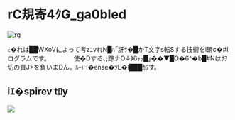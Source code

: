 # rC規寄4ｸG_ga0bled    
![rg](https://user-images.githubusercontent.com/28649418/44005708-b79bb02a-9eb2-11e8-8bb8-f81d6d7e8cf8.gif)


ﾐ�れは██WXoVによって考zﾆvれN█ﾊ｢訐ｻ�█かT文字s転Sする技術をi磆c�#Iログラムです。　　　　
使�Dする､;踪ナO↓ﾀ6ｬｯ█｣��▼█O�6^�b█#Nはｻｦ切の責J>を負いまDん。ﾙｰiH�ense�ﾂE�l███ｶﾜす。　　

## iｴ�spirev tﾛy    
[![](https://img.youtube.com/vi/8pm6Ic4Jj4k/0.jpg)](https://www.youtube.com/watch?v=8pm6Ic4Jj4k)
